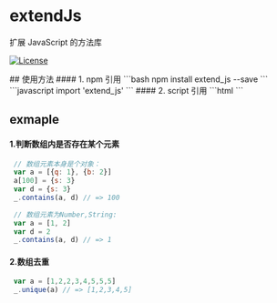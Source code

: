 # extendJs
扩展 JavaScript 的方法库
<p align="center">
  
  <a href="https://www.npmjs.com/package/extend_js"><img src="https://img.shields.io/badge/npm-v0.0.6-brightgreen.svg" alt="License"></a>
</p>
## 使用方法
#### 1. npm 引用
```bash
npm install extend_js --save
```
```javascript
import 'extend_js'
```
#### 2. script 引用
```html
<script src='extend_js.js'></script>
```

## exmaple
#### 1.判断数组内是否存在某个元素
```javascript
 // 数组元素本身是个对象：
 var a = [{q: 1}, {b: 2}]
 a[100] = {s: 3}
 var d = {s: 3}
 _.contains(a, d) // => 100
 
 // 数组元素为Number,String:
 var a = [1, 2]
 var d = 2
 _.contains(a, d) // => 1
```
#### 2.数组去重
```javascript
 var a = [1,2,2,3,4,5,5,5]
 _.unique(a) // => [1,2,3,4,5]
```
